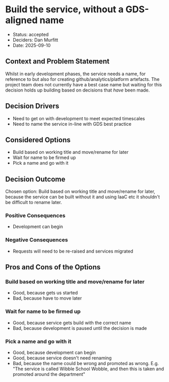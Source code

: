 # Build the service, without a GDS-aligned name

* Status: accepted
* Deciders: Dan Murfitt
* Date: 2025-09-10

## Context and Problem Statement

Whilst in early development phases, the service needs a name, for reference to but also for creating github/analytics/platform artefacts. 
The project team does not currently have a best case name but waiting for this decision holds up building based on decisions that *have* been made.

## Decision Drivers

* Need to get on with development to meet expected timescales
* Need to name the service in-line with GDS best practice

## Considered Options

* Build based on working title and move/rename for later
* Wait for name to be firmed up
* Pick a name and go with it

## Decision Outcome

Chosen option: Build based on working title and move/rename for later, because the service can be built without it and using IaaC etc it shouldn't be difficult to rename later.

### Positive Consequences

* Development can begin

### Negative Consequences

* Requests will need to be re-raised and services migrated


## Pros and Cons of the Options

### Build based on working title and move/rename for later

* Good, because gets us started
* Bad, because have to move later


### Wait for name to be firmed up

* Good, because service gets build with the correct name
* Bad, because development is paused until the decision is made

### Pick a name and go with it

* Good, because development can begin
* Good, because service doesn't need renaming
* Bad, because the name could be wrong and promoted as wrong. E.g. "The service is called Wibble School Wobble, and then this is taken and promoted around the department"